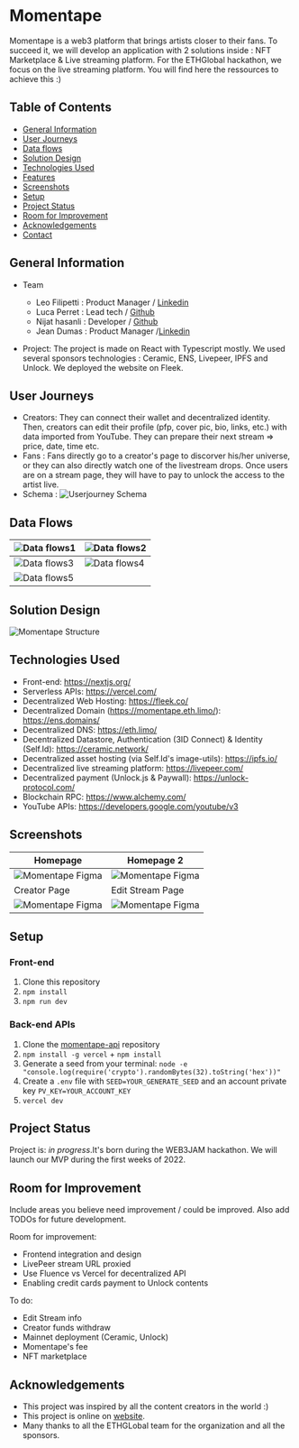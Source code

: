 # Momentape

Momentape is a web3 platform that brings artists closer to their fans. To succeed it, we will develop an application with 2 solutions inside : NFT Marketplace & Live streaming platform.
For the ETHGlobal hackathon, we focus on the live streaming platform.
You will find here the ressources to achieve this :)


## Table of Contents
* [General Information](#general-information)
* [User Journeys](#user-journeys)
* [Data flows](#data-flows)
* [Solution Design](#solution-design)
* [Technologies Used](#technologies-used)
* [Features](#features)
* [Screenshots](#screenshots)
* [Setup](#setup)
* [Project Status](#project-status)
* [Room for Improvement](#room-for-improvement)
* [Acknowledgements](#acknowledgements)
* [Contact](#contact)


## General Information

- Team
  - Leo Filipetti : Product Manager / [Linkedin](https://www.linkedin.com/in/leo-filipetti/)
  - Luca Perret :  Lead tech / [Github](https://github.com/lucaperret)
  - Nijat hasanli : Developer /  [Github](https://github.com/nhasanli)
  - Jean Dumas : Product Manager /[Linkedin](www.linkedin.com/in/jean-dumas-5b32ab56)

- Project:
The project is made on React with Typescript mostly. We used several sponsors technologies : Ceramic, ENS, Livepeer, IPFS and Unlock. We deployed the website on Fleek.

## User Journeys
- Creators:
They can connect their wallet and decentralized identity. Then, creators can edit their profile (pfp, cover pic, bio, links, etc.) with data imported from YouTube. They can prepare their next stream => price, date, time etc.
- Fans :
Fans directly go to a creator's page to discorver his/her universe, or they can also directly watch one of the livestream drops. Once users are on a stream page, they will have to pay to unlock the access to the artist live.
- Schema :
![Userjourney Schema](./public/assets/images/Userjourneyschema.png)

## Data Flows


![Data flows1](./public/assets/images/Dataflows1.png)   | ![Data flows2](./public/assets/images/Dataflows2.png)
------------- | -------------
![Data flows3](./public/assets/images/Dataflows3.png)| ![Data flows4](./public/assets/images/Dataflows4.png)
![Data flows5](./public/assets/images/Dataflows5.png)  |

## Solution Design
![Momentape Structure](./public/assets/images/Momentapestructure.png)


## Technologies Used
- Front-end: https://nextjs.org/
- Serverless APIs: https://vercel.com/
- Decentralized Web Hosting: https://fleek.co/
- Decentralized Domain (https://momentape.eth.limo/): https://ens.domains/
- Decentralized DNS: https://eth.limo/
- Decentralized Datastore, Authentication (3ID Connect) & Identity (Self.Id): https://ceramic.network/
- Decentralized asset hosting (via Self.Id's image-utils): https://ipfs.io/
- Decentralized live streaming platform: https://livepeer.com/
- Decentralized payment (Unlock.js & Paywall): https://unlock-protocol.com/
- Blockchain RPC: https://www.alchemy.com/
- YouTube APIs: https://developers.google.com/youtube/v3


## Screenshots

| Homepage  | Homepage 2 |
| ------------- | ------------- |
| ![Momentape Figma](./public/assets/images/Homepage1.png) | ![Momentape Figma](./public/assets/images/Homepage2.png) |
| Creator Page  | Edit Stream Page  |
|![Momentape Figma](./public/assets/images/Creatorpage.png)  | ![Momentape Figma](./public/assets/images/EditStream.png)|

## Setup

### Front-end

1) Clone this repository
2) `npm install`
3) `npm run dev`

### Back-end APIs

1) Clone the [momentape-api](https://github.com/lucaperret/momentape-api) repository
2) `npm install -g vercel` + `npm install`
3) Generate a seed from your terminal: `node -e "console.log(require('crypto').randomBytes(32).toString('hex'))"`
4) Create a `.env` file with `SEED=YOUR_GENERATE_SEED` and an account private key `PV_KEY=YOUR_ACCOUNT_KEY`
5) `vercel dev`

## Project Status
Project is: _in progress_.It's born during the WEB3JAM hackathon.
We will launch our MVP during the first weeks of 2022.


## Room for Improvement
Include areas you believe need improvement / could be improved. Also add TODOs for future development.

Room for improvement:
- Frontend integration and design
- LivePeer stream URL proxied
- Use Fluence vs Vercel for decentralized API
- Enabling credit cards payment to Unlock contents

To do:
- Edit Stream info
- Creator funds withdraw
- Mainnet deployment (Ceramic, Unlock)
- Momentape's fee
- NFT marketplace


## Acknowledgements
- This project was inspired by all the content creators in the world :)
- This project is online on [website](https://momentape.eth.limo/).
- Many thanks to all the ETHGLobal team for the organization and all the sponsors.





